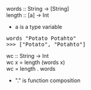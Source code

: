 
words :: String -> [String]  
length :: [a] -> Int  
 - a is a type variable

<pre>
words "Potato Potahto"
>>> ["Potato", "Potahto"]
</pre>

wc :: String -> Int  
wc x = length (words x)  
wc = length . words  
 - "." is function composition
